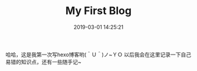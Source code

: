 ﻿---
title: My First Blog
date: 2019-03-01 14:25:21
tags: 随记
categories: 生活
---

哈哈，这是我第一次写hexo博客哟(＾Ｕ＾)ノ~ＹＯ
以后我会在这里记录一下自己易错的知识点，还有一些随手记~